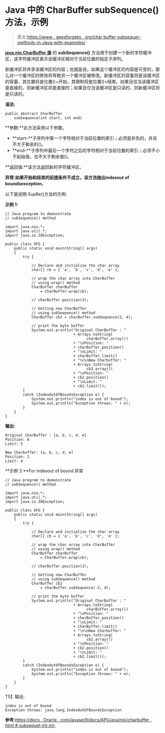 # Java 中的 CharBuffer subSequence()方法，示例

> 原文:[https://www . geesforgeks . org/char buffer-subsequer-methods-in-Java-with-examples/](https://www.geeksforgeeks.org/charbuffer-subsequence-methods-in-java-with-examples/)

**[java.nio.CharBuffer 类](https://www.geeksforgeeks.org/tag/java-charbuffer/)** 的 **subSequence()** 方法用于创建一个新的字符缓冲区，该字符缓冲区表示该缓冲区相对于当前位置的指定子序列。

新缓冲区将共享该缓冲区的内容；也就是说，如果这个缓冲区的内容是可变的，那么对一个缓冲区的修改将导致另一个缓冲区被修改。新缓冲区的容量将是该缓冲区的容量，其位置将是位置()+开始，其限制将是位置()+结束。如果且仅当该缓冲区是直接的，则新缓冲区将是直接的；如果且仅当该缓冲区是只读的，则新缓冲区将是只读的。

**语法:**

```
public abstract CharBuffer
    subSequence(int start, int end)
```

**参数:**此方法采用以下参数。

*   **start–**子序列中第一个字符相对于当前位置的索引；必须是非负的，并且不大于剩余的()。
*   **end–**子序列中最后一个字符之后的字符相对于当前位置的索引；必须不小于起始值，也不大于剩余值()。

**返回值:**该方法返回新的字符缓冲区。

**异常:**如果开始和结束的前提条件不成立，该方法抛出**indexout of boundsexception**。

以下是说明 SupRe()方法的示例:

**示例 1:**

```
// Java program to demonstrate
// subSequence() method

import java.nio.*;
import java.util.*;
import java.io.IOException;

public class GFG {
    public static void main(String[] args)
    {
        try {

            // Declare and initialize the char array
            char[] cb = { 'a', 'b', 'c', 'd', 'e' };

            // wrap the char array into CharBuffer
            // using wrap() method
            CharBuffer charBuffer
                = CharBuffer.wrap(cb);

            // charBuffer.position(3);

            // Getting new CharBuffer
            // using subSequence() method
            CharBuffer cb2 = charBuffer.subSequence(2, 4);

            // print the byte buffer
            System.out.println("Original CharBuffer : "
                               + Arrays.toString(
                                     charBuffer.array())
                               + "\nPosition: "
                               + charBuffer.position()
                               + "\nLimit: "
                               + charBuffer.limit()
                               + "\n\nNew Charbuffer: "
                               + Arrays.toString(
                                     cb2.array())
                               + "\nPosition: "
                               + cb2.position()
                               + "\nLimit: "
                               + cb2.limit());
        }
        catch (IndexOutOfBoundsException e) {
            System.out.println("index is out of bound");
            System.out.println("Exception throws: " + e);
        }
    }
}
```

**输出:**

```
Original CharBuffer : [a, b, c, d, e]
Position: 0
Limit: 5

New Charbuffer: [a, b, c, d, e]
Position: 2
Limit: 4

```

**示例 2:**For indexout of bound 异常

```
// Java program to demonstrate
// subSequence() method

import java.nio.*;
import java.util.*;
import java.io.IOException;

public class GFG {
    public static void main(String[] args)
    {
        try {

            // Declare and initialize the char array
            char[] cb = { 'a', 'b', 'c', 'd', 'e' };

            // wrap the char array into CharBuffer
            // using wrap() method
            CharBuffer charBuffer
                = CharBuffer.wrap(cb);

            // charBuffer.position(3);

            // Getting new CharBuffer
            // using subSequence() method
            CharBuffer cb2
                = charBuffer.subSequence(-2, 4);

            // print the byte buffer
            System.out.println("Original CharBuffer : "
                               + Arrays.toString(
                                     charBuffer.array())
                               + "\nPosition: "
                               + charBuffer.position()
                               + "\nLimit: "
                               + charBuffer.limit()
                               + "\n\nNew Charbuffer: "
                               + Arrays.toString(
                                     cb2.array())
                               + "\nPosition: "
                               + cb2.position()
                               + "\nLimit: "
                               + cb2.limit());
        }
        catch (IndexOutOfBoundsException e) {
            System.out.println("index is out of bound");
            System.out.println("Exception throws: " + e);
        }
    }
}
```

T5】输出:

```
index is out of bound
Exception throws: java.lang.IndexOutOfBoundsException

```

**参考:**[https://docs . Oracle . com/javase/9/docs/API/Java/nio/charbuffer . html # subsequel-int-int-](https://docs.oracle.com/javase/9/docs/api/java/nio/CharBuffer.html#subSequence-int-int-)